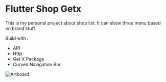 # Flutter Shop Getx

This is my personal project about shop list. It can show three menu based on brand stuff.

Build with :
- API
- Http
- Get X Package
- Curved Navigation Bar

![Artboard](https://user-images.githubusercontent.com/87839081/132345956-6ba26e49-79d7-4e8d-9f92-5dd848b06e4d.png)
